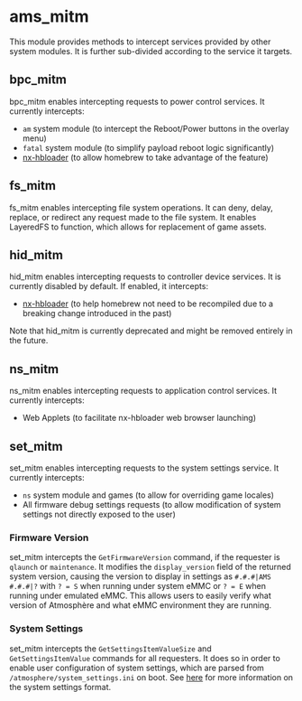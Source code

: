 # ams_mitm
This module provides methods to intercept services provided by other system modules. It is further sub-divided according to the service it targets.

## bpc_mitm
bpc_mitm enables intercepting requests to power control services. It currently intercepts:
+ `am` system module (to intercept the Reboot/Power buttons in the overlay menu)
+ `fatal` system module (to simplify payload reboot logic significantly)
+ [nx-hbloader](https://github.com/switchbrew/nx-hbloader) (to allow homebrew to take advantage of the feature)

## fs_mitm
fs_mitm enables intercepting file system operations. It can deny, delay, replace, or redirect any request made to the file system. It enables LayeredFS to function, which allows for replacement of game assets.

## hid_mitm
hid_mitm enables intercepting requests to controller device services. It is currently disabled by default. If enabled, it intercepts:
+ [nx-hbloader](https://github.com/switchbrew/nx-hbloader) (to help homebrew not need to be recompiled due to a breaking change introduced in the past)

Note that hid_mitm is currently deprecated and might be removed entirely in the future.

## ns_mitm
ns_mitm enables intercepting requests to application control services. It currently intercepts:
+ Web Applets (to facilitate nx-hbloader web browser launching)

## set_mitm
set_mitm enables intercepting requests to the system settings service. It currently intercepts:
+ `ns` system module and games (to allow for overriding game locales)
+ All firmware debug settings requests (to allow modification of system settings not directly exposed to the user)

### Firmware Version
set_mitm intercepts the `GetFirmwareVersion` command, if the requester is `qlaunch` or `maintenance`.
It modifies the `display_version` field of the returned system version, causing the version to display
in settings as `#.#.#|AMS #.#.#|?` with `? = S` when running under system eMMC or `? = E` when running under emulated eMMC. This allows users to easily verify what version of Atmosphère and what eMMC environment they are running.

### System Settings
set_mitm intercepts the `GetSettingsItemValueSize` and `GetSettingsItemValue` commands for all requesters.
It does so in order to enable user configuration of system settings, which are parsed from `/atmosphere/system_settings.ini` on boot. See [here](../../features/configurations.md) for more information on the system settings format.
